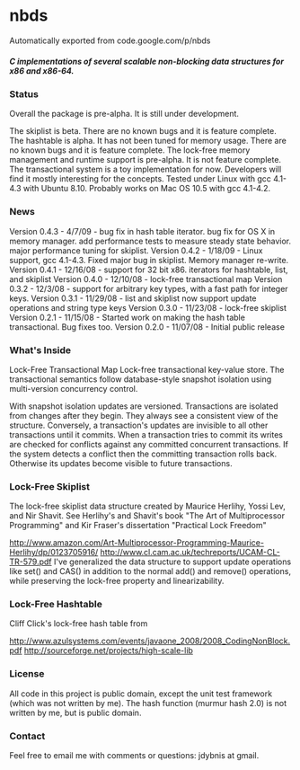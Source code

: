 # nbds
Automatically exported from code.google.com/p/nbds

##### C implementations of several scalable non-blocking data structures for x86 and x86-64.

### Status
Overall the package is pre-alpha. It is still under development.

The skiplist is beta. There are no known bugs and it is feature complete.
The hashtable is alpha. It has not been tuned for memory usage. There are no known bugs and it is feature complete.
The lock-free memory management and runtime support is pre-alpha. It is not feature complete.
The transactional system is a toy implementation for now. Developers will find it mostly interesting for the concepts.
Tested under Linux with gcc 4.1-4.3 with Ubuntu 8.10. Probably works on Mac OS 10.5 with gcc 4.1-4.2.

### News
Version 0.4.3 - 4/7/09 - bug fix in hash table iterator. bug fix for OS X in memory manager. add performance tests to measure steady state behavior. major performance tuning for skiplist.
Version 0.4.2 - 1/18/09 - Linux support, gcc 4.1-4.3. Fixed major bug in skiplist. Memory manager re-write.
Version 0.4.1 - 12/16/08 - support for 32 bit x86. iterators for hashtable, list, and skiplist
Version 0.4.0 - 12/10/08 - lock-free transactional map
Version 0.3.2 - 12/3/08 - support for arbitrary key types, with a fast path for integer keys.
Version 0.3.1 - 11/29/08 - list and skiplist now support update operations and string type keys
Version 0.3.0 - 11/23/08 - lock-free skiplist
Version 0.2.1 - 11/15/08 - Started work on making the hash table transactional. Bug fixes too.
Version 0.2.0 - 11/07/08 - Initial public release

### What's Inside
Lock-Free Transactional Map
Lock-free transactional key-value store. The transactional semantics follow database-style snapshot isolation using multi-version concurrency control.

With snapshot isolation updates are versioned. Transactions are isolated from changes after they begin. They always see a consistent view of the structure. Conversely, a transaction's updates are invisible to all other transactions until it commits. When a transaction tries to commit its writes are checked for conflicts against any committed concurrent transactions. If the system detects a conflict then the committing transaction rolls back. Otherwise its updates become visible to future transactions.

### Lock-Free Skiplist
The lock-free skiplist data structure created by Maurice Herlihy, Yossi Lev, and Nir Shavit. See Herlihy's and Shavit's book "The Art of Multiprocessor Programming" and Kir Fraser's dissertation "Practical Lock Freedom"

http://www.amazon.com/Art-Multiprocessor-Programming-Maurice-Herlihy/dp/0123705916/
http://www.cl.cam.ac.uk/techreports/UCAM-CL-TR-579.pdf
I've generalized the data structure to support update operations like set() and CAS() in addition to the normal add() and remove() operations, while preserving the lock-free property and linearizability.

### Lock-Free Hashtable
Cliff Click's lock-free hash table from

http://www.azulsystems.com/events/javaone_2008/2008_CodingNonBlock.pdf
http://sourceforge.net/projects/high-scale-lib

### License
All code in this project is public domain, except the unit test framework (which was not written by me). The hash function (murmur hash 2.0) is not written by me, but is public domain.

### Contact
Feel free to email me with comments or questions: jdybnis at gmail.
